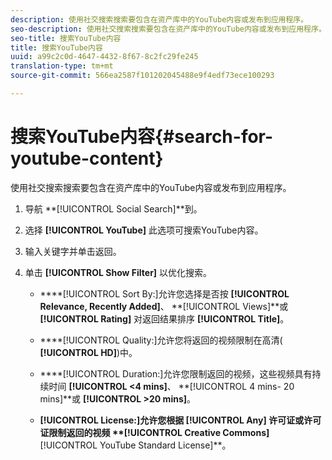 ```yaml
---
description: 使用社交搜索搜索要包含在资产库中的YouTube内容或发布到应用程序。
seo-description: 使用社交搜索搜索要包含在资产库中的YouTube内容或发布到应用程序。
seo-title: 搜索YouTube内容
title: 搜索YouTube内容
uuid: a99c2c0d-4647-4432-8f67-8c2fc29fe245
translation-type: tm+mt
source-git-commit: 566ea2587f101202045488e9f4edf73ece100293

---
```



# 搜索YouTube内容{#search-for-youtube-content}

使用社交搜索搜索要包含在资产库中的YouTube内容或发布到应用程序。

1. 导航 **[!UICONTROL Social Search]**到。
1. 选择 **[!UICONTROL YouTube]** 此选项可搜索YouTube内容。
1. 输入关键字并单击返回。
1. 单击 **[!UICONTROL Show Filter]** 以优化搜索。

   * ****[!UICONTROL Sort By:]允许您选择是否按 **[!UICONTROL Relevance, Recently Added]**、 **[!UICONTROL Views]**或 **[!UICONTROL Rating]** 对返回结果排序 **[!UICONTROL Title]**。

   * ****[!UICONTROL Quality:]允许您将返回的视频限制在高清( **[!UICONTROL HD]**)中。

   * ****[!UICONTROL Duration:]允许您限制返回的视频，这些视频具有持续时间 **[!UICONTROL <4 mins]**、 **[!UICONTROL 4 mins- 20 mins]**或 **[!UICONTROL >20 mins]**。

   * ****[!UICONTROL License:]允许您根据 **[!UICONTROL Any]** 许可证或许可证限制返回的视频 **[!UICONTROL Creative Commons]****[!UICONTROL YouTube Standard License]**。

